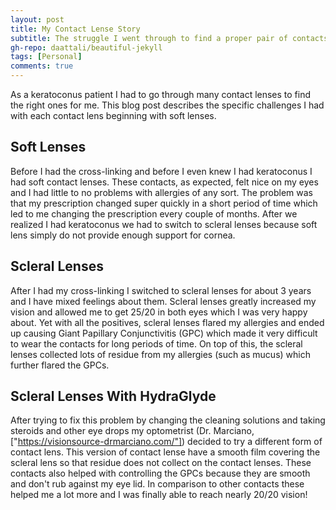 ```yaml
---
layout: post
title: My Contact Lense Story
subtitle: The struggle I went through to find a proper pair of contacts
gh-repo: daattali/beautiful-jekyll
tags: [Personal]
comments: true
---
```


As a keratoconus patient I had to go through many contact lenses to find the right ones for me. This blog post describes the specific challenges I had with each contact lens beginning with soft lenses.


## Soft Lenses

Before I had the cross-linking and before I even knew I had keratoconus I had soft contact lenses. These contacts, as expected, felt nice on my eyes and I had little to no problems with allergies of any sort. The problem was that my prescription changed super quickly in a short period of time which led to me changing the prescription every couple of months. After we realized I had keratoconus we had to switch to scleral lenses because soft lens simply do not provide enough support for cornea. 

## Scleral Lenses

After I had my cross-linking I switched to scleral lenses for about 3 years and I have mixed feelings about them. Scleral lenses greatly increased my vision and allowed me to get 25/20 in both eyes which I was very happy about. Yet with all the positives, scleral lenses flared my allergies and ended up causing Giant Papillary Conjunctivitis (GPC) which made it very difficult to wear the contacts for long periods of time. On top of this, the scleral lenses collected lots of residue from my allergies (such as mucus) which further flared the GPCs. 

## Scleral Lenses With HydraGlyde

After trying to fix this problem by changing the cleaning solutions and taking steroids and other eye drops my optometrist (Dr. Marciano, ["https://visionsource-drmarciano.com/"]) decided to try a different form of contact lens. This version of contact lense have a smooth film covering the scleral lens so that residue does not collect on the contact lenses. These contacts also helped with controlling the GPCs because they are smooth and don't rub against my eye lid. In comparison to other contacts these helped me a lot more and I was finally able to reach nearly 20/20 vision!
